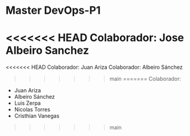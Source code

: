 # Master DevOps-P1
<<<<<<< HEAD
Colaborador: Jose Albeiro Sanchez
=======

<<<<<<< HEAD
Colaborador: Juan Ariza
Colaborador: Albeiro Sánchez 
>>>>>>> main
=======
Colaborador:

- Juan Ariza
- Albeiro Sánchez
- Luis Zerpa
- Nicolas Torres
- Cristhian Vanegas
>>>>>>> main

